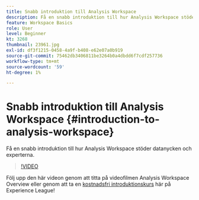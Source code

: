 ```yaml
---
title: Snabb introduktion till Analysis Workspace
description: Få en snabb introduktion till hur Analysis Workspace stöder datanycken och experterna.
feature: Workspace Basics
role: User
level: Beginner
kt: 3268
thumbnail: 23961.jpg
exl-id: df3f1215-0458-4a9f-b408-e62e07a0b919
source-git-commit: 75462db3406811be3264b0a4dbdd6f7cdf257736
workflow-type: tm+mt
source-wordcount: '59'
ht-degree: 1%

---
```


# Snabb introduktion till Analysis Workspace {#introduction-to-analysis-workspace}

Få en snabb introduktion till hur Analysis Workspace stöder datanycken och experterna.

>[!VIDEO](https://video.tv.adobe.com/v/28165/?quality=12&learn=on)

Följ upp den här videon genom att titta på videofilmen Analysis Workspace Overview eller genom att ta en [kostnadsfri introduktionskurs](https://experienceleague.adobe.com/?recommended=Analytics-U-1-2020.1.workspace) här på Experience League!
